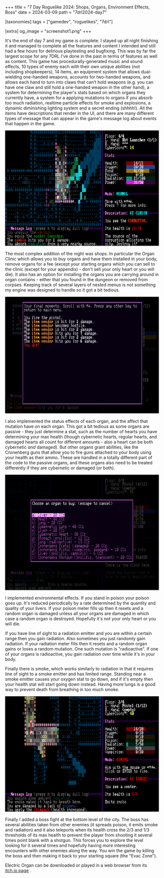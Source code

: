 +++
title = "7 Day Roguelike 2024: Shops, Organs, Environment Effects, Boss"
date = 2024-03-09
path = "7drl2024-day7"

[taxonomies]
tags = ["gamedev", "roguelikes", "7drl"]

[extra]
og_image = "screenshot1.png"
+++

It's the end of day 7 and my game is complete. I stayed up all night finishing
it and managed to complete all the features and content I intended and still
had a few hours for delirious  playtesting and bugfixing. This was by far the
largest scope for any 7DRL I've done in the past in terms of features as well
as content. This game has procedurally-generated music and sound effects, 10
types of enemy each with their own unique abilities (not including
shopkeepers), 14 items, an equipment system that allows dual-wielding
one-handed weapons, accounts for two-handed weapons, and allows each hand to
turn into claws that can't hold weapons (e.g. you can have one claw and still
hold a one-handed weapon in the other hand), a system for determining the
player's stats based on which organs they currently have, a system for a
applying mutations to organs if you absorb too much radiation, realtime
particle effects for smoke and explosions, a dynamic diminishing lighting
system and a secret ending (shhhh!). All the items have descriptions that render in the
UI, and there are many different types of message that can appear in the game's
message log about events that happen in the game.

![Fighting the final boss on the bottom level of the city](screenshot1.png)

<!-- more -->

The most complex addition of the night was shops. In particular the Organ
Clinic which allows you to buy organs and have them installed in your body,
remove organs for a fee (except your starting organs which you can sell to the
clinic (except for your appendix) - don't sell your only heart or you will
die). It also has an option for installing the organs you are carrying around
in organ contains - either that you found in the dungeon or removed from
corpses. Keeping track of several layers of nested menus is not something my
engine was designed to handle so it got a bit tedious.

![Message log death screen after the player attacked a vendor who then turned hostile and killed them](screenshot5.png)

I also implemented the status effects of each organ, and the affect that mutation
have on each organ. This got a bit tedious as some organs are
passive - they just determine a stat, such as the number of hearts you have
determining your max health (though cybernetic hearts, regular hearts, and
damaged hearts all count for different amounts - also a heart can be both
cybernetic _and_ damaged). But other organs grant abilities, like the
Cronenberg guns that allow you to fire guns attached to your body using your
health as their ammo. These are handled in a totally different part of the code
to the passive organs, and these organs also need to be treated differently if
they are cybernetic or damaged (or both). 

![List of organs to buy from the Organ Clinic](screenshot2.png)

I implemented environmental effects. If you stand in poison your poison goes
up. It's reduced periodically by a rate determined by the quantity and quality
of your livers. If your poison meter fills up then it resets and a random organ is damaged
unless all your organs are damaged in which case a random organ is destroyed.
Hopefully it's not your only heart or you will die.

If you have line of sight to a radiation emitter and you are within a certain
range then you gain radiation. Also sometimes you just randomly gain radiation.
If your radiation meter fills then it resets and a random organ gains or loses
a random mutation. One such mutation is "radioactive". If one of your organs is
radioactive, you gain radiation over time while it's in your body.

Finally there is smoke, which works similarly to radiation in that it requires
line of sight to a smoke emitter and has limited range. Standing near a smoke
emitter causes your oxygen stat to go down, and if it's empty then your health
stat will start going down instead. Having more lungs is a good way to prevent
death from breathing in too much smoke.

![In a smoke-filled street, the player is aiming a pistol at a Venter enemy.](screenshot3.png)

Finally I added a boss fight at the bottom level of the city. The boss has
several abilities taken from other enemies (it spreads poison, it emits smoke
and radiation) and it also teleports when its health cross the 2/3 and 1/3
thresholds of its max health to prevent the player from shooting it several
times point blank with a shotgun. This forces you to explore the level looking
for it several times and hopefully having more interesting encounters with
other enemies along the way. You win the game by killing the boss and then
making it back to your starting square (the "Evac Zone").

Electric Organ can be downloaded or played in a web browser from its [itch.io
page](https://gridbugs.itch.io/electric-organ) .
